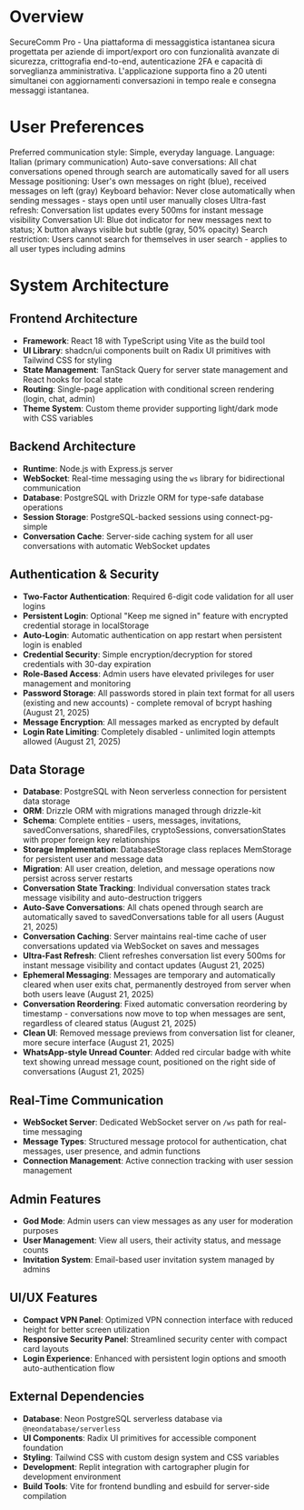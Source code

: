 # Overview

SecureComm Pro - Una piattaforma di messaggistica istantanea sicura progettata per aziende di import/export oro con funzionalità avanzate di sicurezza, crittografia end-to-end, autenticazione 2FA e capacità di sorveglianza amministrativa. L'applicazione supporta fino a 20 utenti simultanei con aggiornamenti conversazioni in tempo reale e consegna messaggi istantanea.

# User Preferences

Preferred communication style: Simple, everyday language.
Language: Italian (primary communication)
Auto-save conversations: All chat conversations opened through search are automatically saved for all users
Message positioning: User's own messages on right (blue), received messages on left (gray)
Keyboard behavior: Never close automatically when sending messages - stays open until user manually closes
Ultra-fast refresh: Conversation list updates every 500ms for instant message visibility
Conversation UI: Blue dot indicator for new messages next to status; X button always visible but subtle (gray, 50% opacity)
Search restriction: Users cannot search for themselves in user search - applies to all user types including admins

# System Architecture

## Frontend Architecture
- **Framework**: React 18 with TypeScript using Vite as the build tool
- **UI Library**: shadcn/ui components built on Radix UI primitives with Tailwind CSS for styling
- **State Management**: TanStack Query for server state management and React hooks for local state
- **Routing**: Single-page application with conditional screen rendering (login, chat, admin)
- **Theme System**: Custom theme provider supporting light/dark mode with CSS variables

## Backend Architecture
- **Runtime**: Node.js with Express.js server
- **WebSocket**: Real-time messaging using the `ws` library for bidirectional communication
- **Database**: PostgreSQL with Drizzle ORM for type-safe database operations
- **Session Storage**: PostgreSQL-backed sessions using connect-pg-simple
- **Conversation Cache**: Server-side caching system for all user conversations with automatic WebSocket updates

## Authentication & Security
- **Two-Factor Authentication**: Required 6-digit code validation for all user logins
- **Persistent Login**: Optional "Keep me signed in" feature with encrypted credential storage in localStorage
- **Auto-Login**: Automatic authentication on app restart when persistent login is enabled
- **Credential Security**: Simple encryption/decryption for stored credentials with 30-day expiration
- **Role-Based Access**: Admin users have elevated privileges for user management and monitoring
- **Password Storage**: All passwords stored in plain text format for all users (existing and new accounts) - complete removal of bcrypt hashing (August 21, 2025)
- **Message Encryption**: All messages marked as encrypted by default
- **Login Rate Limiting**: Completely disabled - unlimited login attempts allowed (August 21, 2025)

## Data Storage
- **Database**: PostgreSQL with Neon serverless connection for persistent data storage
- **ORM**: Drizzle ORM with migrations managed through drizzle-kit
- **Schema**: Complete entities - users, messages, invitations, savedConversations, sharedFiles, cryptoSessions, conversationStates with proper foreign key relationships
- **Storage Implementation**: DatabaseStorage class replaces MemStorage for persistent user and message data
- **Migration**: All user creation, deletion, and message operations now persist across server restarts
- **Conversation State Tracking**: Individual conversation states track message visibility and auto-destruction triggers
- **Auto-Save Conversations**: All chats opened through search are automatically saved to savedConversations table for all users (August 21, 2025)
- **Conversation Caching**: Server maintains real-time cache of user conversations updated via WebSocket on saves and messages
- **Ultra-Fast Refresh**: Client refreshes conversation list every 500ms for instant message visibility and contact updates (August 21, 2025)
- **Ephemeral Messaging**: Messages are temporary and automatically cleared when user exits chat, permanently destroyed from server when both users leave (August 21, 2025)
- **Conversation Reordering**: Fixed automatic conversation reordering by timestamp - conversations now move to top when messages are sent, regardless of cleared status (August 21, 2025)
- **Clean UI**: Removed message previews from conversation list for cleaner, more secure interface (August 21, 2025)
- **WhatsApp-style Unread Counter**: Added red circular badge with white text showing unread message count, positioned on the right side of conversations (August 21, 2025)

## Real-Time Communication
- **WebSocket Server**: Dedicated WebSocket server on `/ws` path for real-time messaging
- **Message Types**: Structured message protocol for authentication, chat messages, user presence, and admin functions
- **Connection Management**: Active connection tracking with user session management

## Admin Features
- **God Mode**: Admin users can view messages as any user for moderation purposes
- **User Management**: View all users, their activity status, and message counts
- **Invitation System**: Email-based user invitation system managed by admins

## UI/UX Features
- **Compact VPN Panel**: Optimized VPN connection interface with reduced height for better screen utilization
- **Responsive Security Panel**: Streamlined security center with compact card layouts
- **Login Experience**: Enhanced with persistent login options and smooth auto-authentication flow

## External Dependencies

- **Database**: Neon PostgreSQL serverless database via `@neondatabase/serverless`
- **UI Components**: Radix UI primitives for accessible component foundation
- **Styling**: Tailwind CSS with custom design system and CSS variables
- **Development**: Replit integration with cartographer plugin for development environment
- **Build Tools**: Vite for frontend bundling and esbuild for server-side compilation